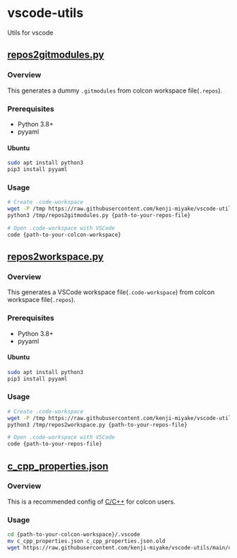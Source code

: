 # vscode-utils

Utils for vscode

## [repos2gitmodules.py](https://raw.githubusercontent.com/kenji-miyake/vscode-utils/main/repos2gitmodules.py)

### Overview

This generates a dummy `.gitmodules` from colcon workspace file(`.repos`).

### Prerequisites

- Python 3.8+
- pyyaml

#### Ubuntu

```sh
sudo apt install python3
pip3 install pyyaml
```

### Usage

```sh
# Create .code-workspace
wget -P /tmp https://raw.githubusercontent.com/kenji-miyake/vscode-utils/main/repos2gitmodules.py
python3 /tmp/repos2gitmodules.py {path-to-your-repos-file}

# Open .code-workspace with VSCode
code {path-to-your-colcon-workspace}
```

## [repos2workspace.py](https://raw.githubusercontent.com/kenji-miyake/vscode-utils/main/repos2workspace.py)

### Overview

This generates a VSCode workspace file(`.code-workspace`) from colcon workspace file(`.repos`).

### Prerequisites

- Python 3.8+
- pyyaml

#### Ubuntu

```sh
sudo apt install python3
pip3 install pyyaml
```

### Usage

```sh
# Create .code-workspace
wget -P /tmp https://raw.githubusercontent.com/kenji-miyake/vscode-utils/main/repos2workspace.py
python3 /tmp/repos2workspace.py {path-to-your-repos-file}

# Open .code-workspace with VSCode
code {path-to-your-repos-file}
```

## [c_cpp_properties.json](https://raw.githubusercontent.com/kenji-miyake/vscode-utils/main/c_cpp_properties.json)

### Overview

This is a recommended config of [C/C++](https://marketplace.visualstudio.com/items?itemName=ms-vscode.cpptools) for colcon users.

### Usage

```sh
cd {path-to-your-colcon-workspace}/.vscode
mv c_cpp_properties.json c_cpp_properties.json.old
wget https://raw.githubusercontent.com/kenji-miyake/vscode-utils/main/c_cpp_properties.json -O c_cpp_properties.json
```
